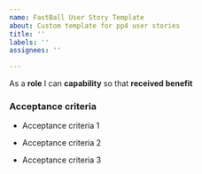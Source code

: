 ```yaml
---
name: FastBall User Story Template
about: Custom template for pp4 user stories
title: ''
labels: ''
assignees: ''

---
```


As a **role** I can **capability** so that **received benefit**

### Acceptance criteria

- Acceptance criteria 1

- Acceptance criteria 2

- Acceptance criteria 3
